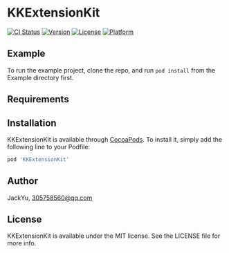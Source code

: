 # KKExtensionKit

[![CI Status](https://img.shields.io/travis/JackYu/KKExtensionKit.svg?style=flat)](https://travis-ci.org/JackYu/KKExtensionKit)
[![Version](https://img.shields.io/cocoapods/v/KKExtensionKit.svg?style=flat)](https://cocoapods.org/pods/KKExtensionKit)
[![License](https://img.shields.io/cocoapods/l/KKExtensionKit.svg?style=flat)](https://cocoapods.org/pods/KKExtensionKit)
[![Platform](https://img.shields.io/cocoapods/p/KKExtensionKit.svg?style=flat)](https://cocoapods.org/pods/KKExtensionKit)

## Example

To run the example project, clone the repo, and run `pod install` from the Example directory first.

## Requirements

## Installation

KKExtensionKit is available through [CocoaPods](https://cocoapods.org). To install
it, simply add the following line to your Podfile:

```ruby
pod 'KKExtensionKit'
```

## Author

JackYu, 305758560@qq.com

## License

KKExtensionKit is available under the MIT license. See the LICENSE file for more info.
